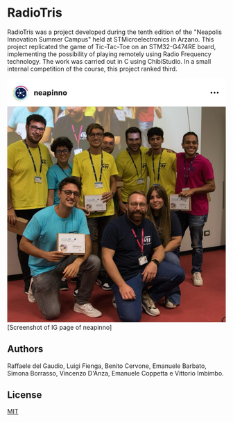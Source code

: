 # RadioTris
RadioTris was a project developed during the tenth edition of the "Neapolis Innovation Summer Campus" held at STMicroelectronics in Arzano. This project replicated the game of Tic-Tac-Toe on an STM32-G474RE board, implementing the possibility of playing remotely using Radio Frequency technology. The work was carried out in C using ChibiStudio. In a small internal competition of the course, this project ranked third.

![alt text](https://github.com/luigifienga18/RadioTris/blob/main/Image.jpeg?raw=true)
[Screenshot of IG page of neapinno]

## Authors

Raffaele del Gaudio, Luigi Fienga, Benito Cervone, Emanuele Barbato, Simona Borrasso, Vincenzo D'Anza, Emanuele Coppetta e Vittorio Imbimbo.


## License

[MIT](https://choosealicense.com/licenses/mit/)
